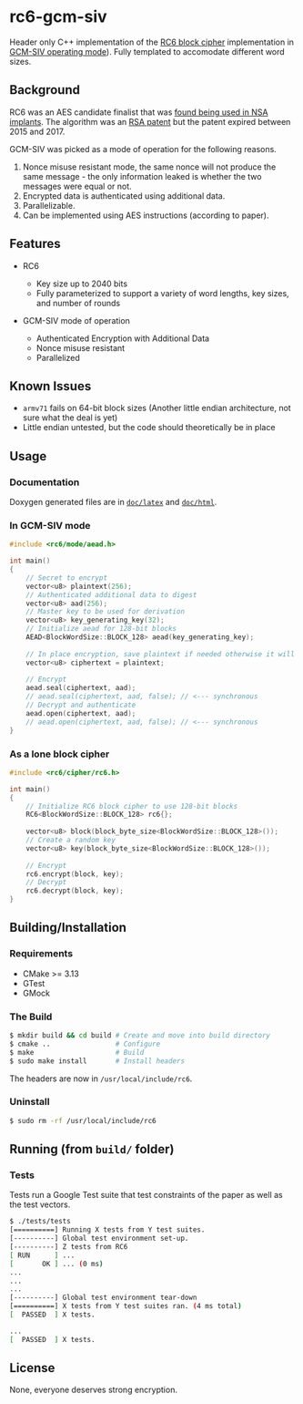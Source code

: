 # rc6-gcm-siv

Header only C++ implementation of the [RC6 block cipher](doc/papers/RC6_Block_Cipher_586cc5d356330aef8a868aaa6c9bee493796.pdf) implementation in [GCM-SIV operating mode](doc/papers/rfc8452.pdf)). Fully templated to accomodate different word sizes. 

## Background

RC6 was an AES candidate finalist that was [found being used in NSA implants](https://en.wikipedia.org/wiki/RC6#Possible_use_in_NSA_%22implants%22). The algorithm was an [RSA patent](https://patents.google.com/patent/US5835600A/en) but the patent expired between 2015 and 2017.

GCM-SIV was picked as a mode of operation for the following reasons.

1. Nonce misuse resistant mode, the same nonce will not produce the same message - the only information leaked is whether the two messages were equal or not.
2. Encrypted data is authenticated using additional data.
3. Parallelizable.
4. Can be implemented using AES instructions (according to paper).

## Features

* RC6
    - Key size up to 2040 bits
    - Fully parameterized to support a variety of word lengths, key sizes, and number of rounds

* GCM-SIV mode of operation
    - Authenticated Encryption with Additional Data
    - Nonce misuse resistant
    - Parallelized

## Known Issues

* `armv71` fails on 64-bit block sizes (Another little endian architecture, not sure what the deal is yet)
* Little endian untested, but the code should theoretically be in place

## Usage

### Documentation

Doxygen generated files are in [`doc/latex`](doc/latex) and [`doc/html`](doc/html).

### In GCM-SIV mode

```cpp
#include <rc6/mode/aead.h>

int main()
{
    // Secret to encrypt
    vector<u8> plaintext(256);
    // Authenticated additional data to digest
    vector<u8> aad(256);
    // Master key to be used for derivation
    vector<u8> key_generating_key(32);
    // Initialize aead for 128-bit blocks
    AEAD<BlockWordSize::BLOCK_128> aead(key_generating_key);
    
    // In place encryption, save plaintext if needed otherwise it will be modified.
    vector<u8> ciphertext = plaintext;
    
    // Encrypt
    aead.seal(ciphertext, aad);
    // aead.seal(ciphertext, aad, false); // <--- synchronous
    // Decrypt and authenticate
    aead.open(ciphertext, aad);
    // aead.open(ciphertext, aad, false); // <--- synchronous
}
```

### As a lone block cipher

```cpp
#include <rc6/cipher/rc6.h>

int main()
{
    // Initialize RC6 block cipher to use 128-bit blocks
    RC6<BlockWordSize::BLOCK_128> rc6{};
    
    vector<u8> block(block_byte_size<BlockWordSize::BLOCK_128>());
    // Create a random key
    vector<u8> key(block_byte_size<BlockWordSize::BLOCK_128>());
    
    // Encrypt
    rc6.encrypt(block, key);
    // Decrypt
    rc6.decrypt(block, key);
}
```

## Building/Installation

### Requirements

* CMake >= 3.13
* GTest
* GMock

### The Build

```bash
$ mkdir build && cd build # Create and move into build directory
$ cmake ..                # Configure
$ make                    # Build
$ sudo make install       # Install headers
```

The headers are now in `/usr/local/include/rc6`.

### Uninstall

```bash
$ sudo rm -rf /usr/local/include/rc6
```

## Running (from `build/` folder)

### Tests

Tests run a Google Test suite that test constraints of the paper as well as the test vectors.

```bash
$ ./tests/tests
[==========] Running X tests from Y test suites.
[----------] Global test environment set-up.
[----------] Z tests from RC6
[ RUN      ] ...
[       OK ] ... (0 ms)
...
...
...
[----------] Global test environment tear-down
[==========] X tests from Y test suites ran. (4 ms total)
[  PASSED  ] X tests.

...
[  PASSED  ] X tests.
```

## License

None, everyone deserves strong encryption.
